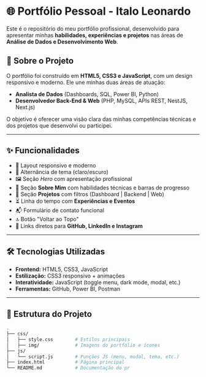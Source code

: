 # 🌐 Portfólio Pessoal - Italo Leonardo

Este é o repositório do meu portfólio profissional, desenvolvido para apresentar minhas **habilidades, experiências e projetos** nas áreas de **Análise de Dados e Desenvolvimento Web**.

## 📌 Sobre o Projeto
O portfólio foi construído em **HTML5, CSS3 e JavaScript**, com um design responsivo e moderno. Ele une minhas duas áreas de atuação:  
- **Analista de Dados** (Dashboards, SQL, Power BI, Python)  
- **Desenvolvedor Back-End & Web** (PHP, MySQL, APIs REST, NestJS, Next.js)  

O objetivo é oferecer uma visão clara das minhas competências técnicas e dos projetos que desenvolvi ou participei.

---

## ✨ Funcionalidades
- 🎨 Layout responsivo e moderno  
- 🌙 Alternância de tema (claro/escuro)  
- 🖼️ Seção *Hero* com apresentação profissional  
- 📖 Seção **Sobre Mim** com habilidades técnicas e barras de progresso  
- 💼 Seção **Projetos** com filtros (Dashboard | Backend | Web)  
- ⏳ Linha do tempo com **Experiências e Eventos**  
- 📬 Formulário de contato funcional  
- 🔝 Botão "Voltar ao Topo"  
- 📲 Links diretos para **GitHub, LinkedIn e Instagram**

---

## 🛠️ Tecnologias Utilizadas
- **Frontend:** HTML5, CSS3, JavaScript  
- **Estilização:** CSS3 responsivo + animações  
- **Interatividade:** JavaScript (toggle menu, dark mode, modal, etc.)  
- **Ferramentas:** GitHub, Power BI, Postman  

---

## 📂 Estrutura do Projeto
```bash
.
├── css/
│   ├── style.css        # Estilos principais
│   ├── img/             # Imagens do portfólio e ícones
├── js/
│   └── script.js        # Funções JS (menu, modal, tema, etc.)
├── index.html           # Página principal
└── README.md            # Documentação do pr
